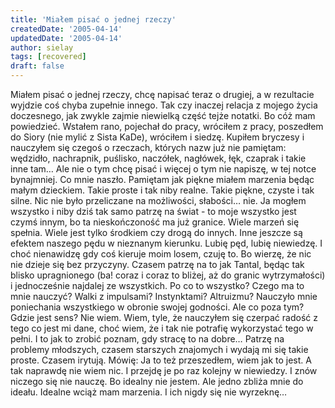 ```yaml
---
title: 'Miałem pisać o jednej rzeczy'
createdDate: '2005-04-14'
updatedDate: '2005-04-14'
author: sielay
tags: [recovered]
draft: false
---
```


Miałem pisać o jednej rzeczy, chcę napisać teraz o drugiej, a w rezultacie wyjdzie coś chyba zupełnie innego. Tak czy inaczej relacja z mojego życia doczesnego, jak zwykle zajmie niewielką część tejże notatki. Bo cóż mam powiedzieć. Wstałem rano, pojechał do pracy, wróciłem z pracy, poszedłem do Siory (nie mylić z Sista KaDe), wróciłem i siedzę. Kupiłem bryczesy i nauczyłem się czegoś o rzeczach, których nazw już nie pamiętam: wędzidło, nachrapnik, puślisko, naczółek, nagłówek, łęk, czaprak i takie inne tam… Ale nie o tym chcę pisać i więcej o tym nie napiszę, w tej notce bynajmniej. Co mnie naszło. Pamiętam jak piękne miałem marzenia będąc małym dzieckiem. Takie proste i tak niby realne. Takie piękne, czyste i tak silne. Nic nie było przeliczane na możliwości, słabości… nie. Ja mogłem wszystko i niby dziś tak samo patrzę na świat - to moje wszystko jest czymś innym, bo ta nieskończoność ma już granice. Wiele marzeń się spełnia. Wiele jest tylko środkiem czy drogą do innych. Inne jeszcze są efektem naszego pędu w nieznanym kierunku. Lubię pęd, lubię niewiedzę. I choć nienawidzę gdy coś kieruje moim losem, czuję to. Bo wierzę, że nic nie dzieje się bez przyczyny. Czasem patrzę na to jak Tantal, będąc tak blisko upragnionego (ba! coraz i coraz to bliżej, aż do granic wytrzymałości) i jednocześnie najdalej ze wszystkich. Po co to wszystko? Czego ma to mnie nauczyć? Walki z impulsami? Instynktami? Altruizmu? Nauczyło mnie poniechania wszystkiego w obronie swojej godności. Ale co poza tym? Gdzie jest sens? Nie wiem. Wiem, tyle, że nauczyłem się czerpać radość z tego co jest mi dane, choć wiem, że i tak nie potrafię wykorzystać tego w pełni. I to jak to zrobić poznam, gdy stracę to na dobre… Patrzę na problemy młodszych, czasem starszych znajomych i wydają mi się takie proste. Czasem irytują. Mówię: Ja to też przeszedłem, wiem jak to jest. A tak naprawdę nie wiem nic. I przejdę je po raz kolejny w niewiedzy. I znów niczego się nie nauczę. Bo idealny nie jestem. Ale jedno zbliża mnie do ideału. Idealne wciąż mam marzenia. I ich nigdy się nie wyrzeknę…
